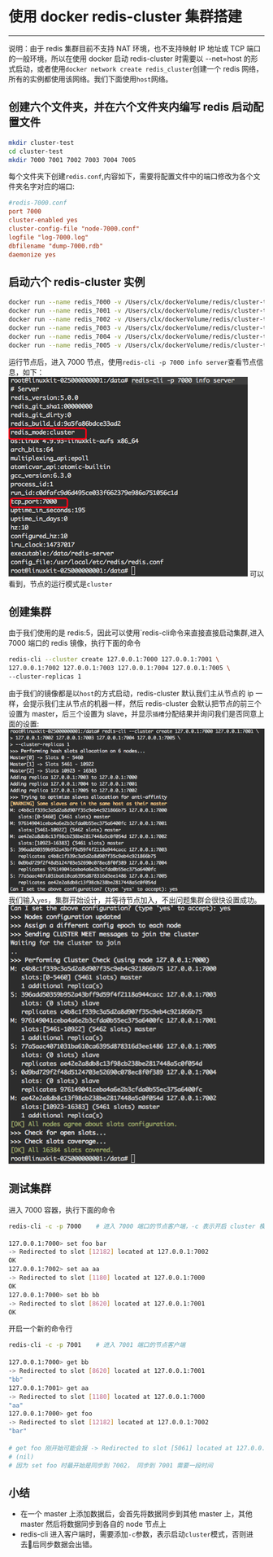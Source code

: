# 使用 docker redis-cluster 集群搭建
---
说明：由于 redis 集群目前不支持 NAT 环境，也不支持映射 IP 地址或 TCP 端口的一般环境，所以在使用 docker 启动 redis-cluster 时需要以 --net=host 的形式启动，或者使用`docker network create redis_cluster`创建一个 redis 网络，所有的实例都使用该网络。我们下面使用`host`网络。

## 创建六个文件夹，并在六个文件夹内编写 redis 启动配置文件
```sh
mkdir cluster-test
cd cluster-test
mkdir 7000 7001 7002 7003 7004 7005
```
每个文件夹下创建`redis.conf`,内容如下，需要将配置文件中的端口修改为各个文件夹名字对应的端口:
```conf
#redis-7000.conf 
port 7000 
cluster-enabled yes 
cluster-config-file "node-7000.conf" 
logfile "log-7000.log" 
dbfilename "dump-7000.rdb" 
daemonize yes
```

## 启动六个 redis-cluster 实例
```sh
docker run --name redis_7000 -v /Users/clx/dockerVolume/redis/cluster-test/7000/redis.conf:/usr/local/etc/redis/redis.conf --net=host -d redis:5 redis-server /usr/local/etc/redis/redis.conf
docker run --name redis_7001 -v /Users/clx/dockerVolume/redis/cluster-test/7001/redis.conf:/usr/local/etc/redis/redis.conf --net=host -d redis:5 redis-server /usr/local/etc/redis/redis.conf
docker run --name redis_7002 -v /Users/clx/dockerVolume/redis/cluster-test/7002/redis.conf:/usr/local/etc/redis/redis.conf --net=host -d redis:5 redis-server /usr/local/etc/redis/redis.conf
docker run --name redis_7003 -v /Users/clx/dockerVolume/redis/cluster-test/7003/redis.conf:/usr/local/etc/redis/redis.conf --net=host -d redis:5 redis-server /usr/local/etc/redis/redis.conf
docker run --name redis_7004 -v /Users/clx/dockerVolume/redis/cluster-test/7004/redis.conf:/usr/local/etc/redis/redis.conf --net=host -d redis:5 redis-server /usr/local/etc/redis/redis.conf
docker run --name redis_7005 -v /Users/clx/dockerVolume/redis/cluster-test/7005/redis.conf:/usr/local/etc/redis/redis.conf --net=host -d redis:5 redis-server /usr/local/etc/redis/redis.conf
```
运行节点后，进入 7000 节点，使用`redis-cli -p 7000 info server`查看节点信息，如下：
![](./pic/node.png)
可以看到，节点的运行模式是`cluster`

## 创建集群
由于我们使用的是 redis:5，因此可以使用`redis-cli命令来直接直接启动集群,进入 7000 端口的 redis 镜像，执行下面的命令
```sh
redis-cli --cluster create 127.0.0.1:7000 127.0.0.1:7001 \
127.0.0.1:7002 127.0.0.1:7003 127.0.0.1:7004 127.0.0.1:7005 \
--cluster-replicas 1
```
由于我们的镜像都是以`host`的方式启动，redis-cluster 默认我们主从节点的 ip 一样，会提示我们主从节点的机器一样，然后 redis-cluster 会默认把节点的前三个设置为 master，后三个设置为 slave，并显示`插槽`分配结果并询问我们是否同意上面的设置:
![](./pic/create_1.png)
我们输入`yes`，集群开始设计，并等待节点加入，不出问题集群会很快设置成功。
![](./pic/create_2.png)

## 测试集群
进入 7000 容器，执行下面的命令
```sh
redis-cli -c -p 7000    # 进入 7000 端口的节点客户端，-c 表示开启 cluster 模式

127.0.0.1:7000> set foo bar
-> Redirected to slot [12182] located at 127.0.0.1:7002
OK
127.0.0.1:7002> set aa aa
-> Redirected to slot [1180] located at 127.0.0.1:7000
OK
127.0.0.1:7000> set bb bb
-> Redirected to slot [8620] located at 127.0.0.1:7001
OK
```
开启一个新的命令行
```sh
redis-cli -c -p 7001    # 进入 7001 端口的节点客户端

127.0.0.1:7000> get bb  
-> Redirected to slot [8620] located at 127.0.0.1:7001
"bb"
127.0.0.1:7001> get aa
-> Redirected to slot [1180] located at 127.0.0.1:7000
"aa"
127.0.0.1:7000> get foo
-> Redirected to slot [12182] located at 127.0.0.1:7002
"bar"

# get foo 刚开始可能会报 -> Redirected to slot [5061] located at 127.0.0.1:7000
# (nil)
# 因为 set foo 时最开始是同步到 7002， 同步到 7001 需要一段时间
```

## 小结
 - 在一个 master 上添加数据后，会首先将数据同步到其他 master 上，其他 master 然后将数据同步到各自的 node 节点上
 - redis-cli 进入客户端时，需要添加`-c`参数，表示启动`cluster`模式，否则进去后同步数据会出错。